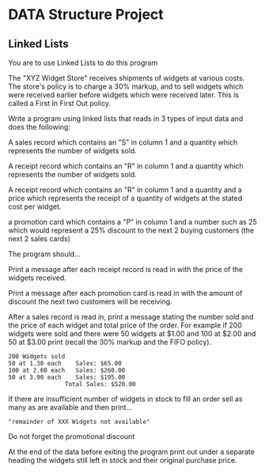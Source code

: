 # DATA Structure Project 
## Linked Lists

You are to use Linked Lists to do this program

The "XYZ Widget Store" receives shipments of widgets at various costs. The store's
policy is to charge a 30% markup, and to sell widgets which were received earlier
before widgets which were received later. This is called a First In First Out policy.

Write a program using linked lists that reads in 3 types of input data and does the following:

A sales record which contains an "S" in column 1 and a quantity which represents the number
of widgets sold.

A receipt record which contains an "R" in column 1 and a quantity which represents the
number of widgets sold.

A receipt record which contains an "R" in column 1 and a quantity and a price which represents
the receipt of a quantity of widgets at the stated cost per widget.

a promotion card which contains a "P" in column 1 and a number such as 25 which would represent
a 25% discount to the next 2 buying customers (the next 2 sales cards)

The program should...

Print a message after each receipt record is read in with the price of the widgets received.

Print a message after each promotion card is read in with the amount of discount the
next two customers will be receiving.

After a sales record is read in, print a message stating the number sold and the price of
each widget and total price of the order. For example if 200 widgets were sold and there
were 50 widgets at $1.00 and 100 at $2.00 and 50 at $3.00 print (recall the 30% markup and the FIFO
policy).

    200 Widgets sold
    50 at 1.30 each    Sales: $65.00
    100 at 2.60 each   Sales: $260.00
    50 at 3.90 each    Sales: $195.00
                    Total Sales: $520.00

If there are insufficient number of widgets in stock to fill an order sell as many as are
available and then print...

    "remainder of XXX Widgets not available"

Do not forget the promotional discount

At the end of the data before exiting the program print out under a separate heading the
widgets still left in stock and their original purchase price.
